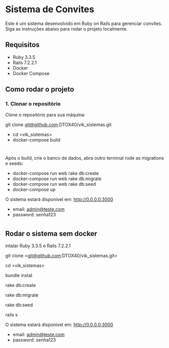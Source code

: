 # Sistema de Convites

Este é um sistema desenvolvido em Ruby on Rails para gerenciar convites. Siga as instruções abaixo para rodar o projeto localmente.

## Requisitos

- Ruby 3.3.5
- Rails 7.2.2.1
- Docker
- Docker Compose

## Como rodar o projeto

### 1. Clonar o repositório

Clone o repositório para sua máquina:


git clone git@github.com:DTOX40/vik_sistemas.git

- cd <vik_sistemas>
- docker-compose build

#
Após o build, crie o banco de dados, abra outro terminal rode as migrations e seeds:

* docker-compose run web rake db:create
* docker-compose run web rake db:migrate
* docker-compose run web rake db:seed
* docker-compose up

  
O sistema estará disponível em: http://0.0.0.0:3000
- email: admin@teste.com
- password: senha123

#

## Rodar o sistema sem docker
intalar  Ruby 3.3.5 e Rails 7.2.2.1


git clone <git@github.com:DTOX40/vik_sistemas.git>


cd <vik_sistemas>

bundle instal

rake db:create

rake db:migrate

rake db:seed

rails s

O sistema estará disponível em: http://0.0.0.0:3000
- email: admin@teste.com
- password: senha123
#
```bash
